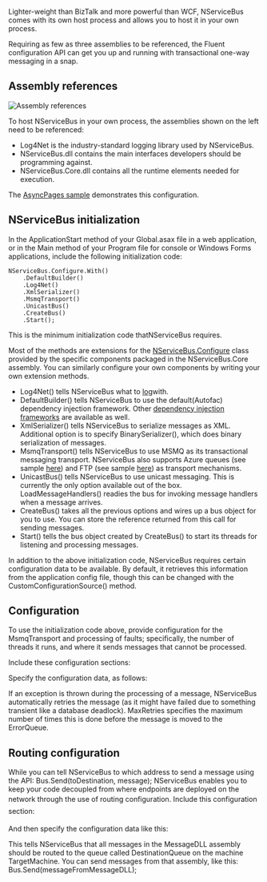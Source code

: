 <!--
title: "Hosting NServiceBus in Your Own Process"
tags: 
-->
Lighter-weight than BizTalk and more powerful than WCF, NServiceBus comes with its own host process and allows you to host it in your own process.

Requiring as few as three assemblies to be referenced, the Fluent configuration API can get you up and running with transactional one-way messaging in a snap.

Assembly references
-------------------

![Assembly references](https://particular.blob.core.windows.net/media/Default/images/webapp_references.png)

To host NServiceBus in your own process, the assemblies shown on the left need to be referenced:

-   Log4Net is the industry-standard logging library used by
    NServiceBus.
-   NServiceBus.dll contains the main interfaces developers should be
    programming against.
-   NServiceBus.Core.dll contains all the runtime elements needed for
    execution.

The [AsyncPages sample](https://github.com/NServiceBus/NServiceBus/tree/master/Samples/AsyncPages) demonstrates this configuration.


NServiceBus initialization
--------------------------

In the ApplicationStart method of your Global.asax file in a web application, or in the Main method of your Program file for console or Windows Forms applications, include the following initialization code:


    NServiceBus.Configure.With()
        .DefaultBuilder()
        .Log4Net()
        .XmlSerializer()
        .MsmqTransport()
        .UnicastBus()
        .CreateBus()
        .Start();


This is the minimum initialization code thatNServiceBus requires.

Most of the methods are extensions for the
[NServiceBus.Configure](https://github.com/NServiceBus/NServiceBus/blob/master/src/config/NServiceBus.Config/Configure.cs) class provided by the specific components packaged in the NServiceBus.Core assembly. You can similarly configure your own components by writing your own extension methods.

-   Log4Net() tells NServiceBus what to
    [log](logging-in-nservicebus)with.
-   DefaultBuilder() tells NServiceBus to use the default(Autofac)
    dependency injection framework. Other [dependency injection
    frameworks](containers) are available as well.
-   XmlSerializer() tells NServiceBus to serialize messages as XML.
    Additional option is to specify BinarySerializer(), which does
    binary serialization of messages.
-   MsmqTransport() tells NServiceBus to use MSMQ as its transactional
    messaging transport. NServiceBus also supports Azure queues (see
    sample
    [here](http://github.com/NServiceBus/NServiceBus/tree/master/Samples/Azure))
    and FTP (see sample
    [here](http://github.com/NServiceBus/NServiceBus/tree/master/Samples/FtpSample))
    as transport mechanisms.
-   UnicastBus() tells NServiceBus to use unicast messaging. This is
    currently the only option available out of the box.
    LoadMessageHandlers() readies the bus for invoking message handlers
    when a message arrives.
-   CreateBus() takes all the previous options and wires up a bus object
    for you to use. You can store the reference returned from this call
    for sending messages.
-   Start() tells the bus object created by CreateBus() to start its
    threads for listening and processing messages.

In addition to the above initialization code, NServiceBus requires certain configuration data to be available. By default, it retrieves this information from the application config file, though this can be changed with the CustomConfigurationSource() method.


Configuration
-------------

To use the initialization code above, provide configuration for the MsmqTransport and processing of faults; specifically, the number of threads it runs, and where it sends messages that cannot be processed.

Include these configuration sections:





Specify the configuration data, as follows:





If an exception is thrown during the processing of a message, NServiceBus automatically retries the message (as it might have failed due to something transient like a database deadlock). MaxRetries specifies the maximum number of times this is done before the message is moved to the ErrorQueue.

Routing configuration
---------------------

While you can tell NServiceBus to which address to send a message using the API: Bus.Send(toDestination, message); NServiceBus enables you to keep your code decoupled from where endpoints are deployed on the network through the use of routing configuration. I<span style="font-size: 14px; line-height: 24px;">nclude this configuration section:</span>




And then specify the configuration data like this:









This tells NServiceBus that all messages in the MessageDLL assembly should be routed to the queue called DestinationQueue on the machine TargetMachine. You can send messages from that assembly, like this: Bus.Send(messageFromMessageDLL);

